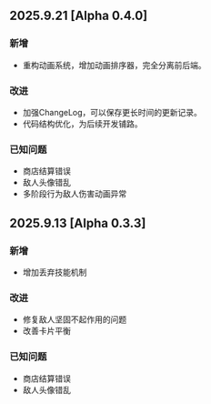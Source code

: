 ## 2025.9.21 [Alpha 0.4.0]

### 新增
- 重构动画系统，增加动画排序器，完全分离前后端。

### 改进
- 加强ChangeLog，可以保存更长时间的更新记录。
- 代码结构优化，为后续开发铺路。

### 已知问题
- 商店结算错误
- 敌人头像错乱
- 多阶段行为敌人伤害动画异常

## 2025.9.13 [Alpha 0.3.3]

### 新增
- 增加丢弃技能机制

### 改进
- 修复敌人坚固不起作用的问题
- 改善卡片平衡

### 已知问题
- 商店结算错误
- 敌人头像错乱

